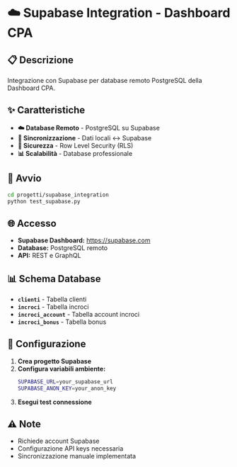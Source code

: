 # ☁️ Supabase Integration - Dashboard CPA

## 📋 Descrizione
Integrazione con Supabase per database remoto PostgreSQL della Dashboard CPA.

## ✨ Caratteristiche
- **☁️ Database Remoto** - PostgreSQL su Supabase
- **🔄 Sincronizzazione** - Dati locali ↔ Supabase
- **🔐 Sicurezza** - Row Level Security (RLS)
- **📊 Scalabilità** - Database professionale

## 🚀 Avvio
```bash
cd progetti/supabase_integration
python test_supabase.py
```

## 🌐 Accesso
- **Supabase Dashboard:** https://supabase.com
- **Database:** PostgreSQL remoto
- **API:** REST e GraphQL

## 📊 Schema Database
- **`clienti`** - Tabella clienti
- **`incroci`** - Tabella incroci
- **`incroci_account`** - Tabella account incroci
- **`incroci_bonus`** - Tabella bonus

## 🔧 Configurazione
1. **Crea progetto Supabase**
2. **Configura variabili ambiente:**
   ```bash
   SUPABASE_URL=your_supabase_url
   SUPABASE_ANON_KEY=your_anon_key
   ```
3. **Esegui test connessione**

## ⚠️ Note
- Richiede account Supabase
- Configurazione API keys necessaria
- Sincronizzazione manuale implementata
